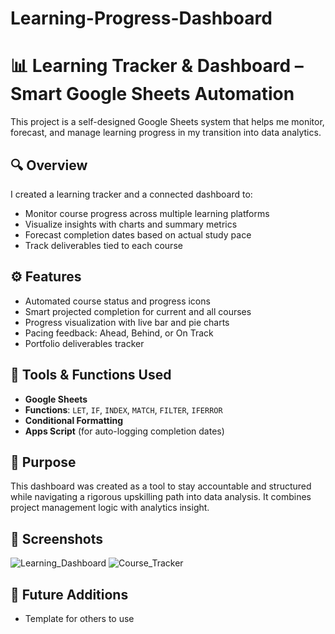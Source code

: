 # Learning-Progress-Dashboard
# 📊 Learning Tracker & Dashboard – Smart Google Sheets Automation

This project is a self-designed Google Sheets system that helps me monitor, forecast, and manage learning progress in my transition into data analytics.

## 🔍 Overview

I created a learning tracker and a connected dashboard to:
- Monitor course progress across multiple learning platforms
- Visualize insights with charts and summary metrics
- Forecast completion dates based on actual study pace
- Track deliverables tied to each course

## ⚙️ Features

- Automated course status and progress icons
- Smart projected completion for current and all courses
- Progress visualization with live bar and pie charts
- Pacing feedback: Ahead, Behind, or On Track
- Portfolio deliverables tracker

## 📎 Tools & Functions Used

- **Google Sheets**
- **Functions**: `LET`, `IF`, `INDEX`, `MATCH`, `FILTER`, `IFERROR`
- **Conditional Formatting**
- **Apps Script** (for auto-logging completion dates)

## 🎯 Purpose

This dashboard was created as a tool to stay accountable and structured while navigating a rigorous upskilling path into data analysis. It combines project management logic with analytics insight.

## 📸 Screenshots
![Learning_Dashboard ](https://github.com/user-attachments/assets/8594034c-a2b4-4c8b-b516-ceb4b8579b15)
![Course_Tracker](https://github.com/user-attachments/assets/4b77201f-9d80-4fc6-85e1-f9ab5df755ec)



## 🚀 Future Additions

- Template for others to use
